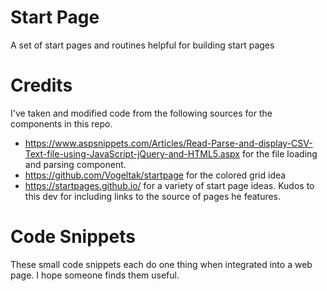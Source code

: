 # Start Page
A set of start pages and routines helpful for building start pages

# Credits
I've taken and modified code from the following sources for the components in this repo.
- https://www.aspsnippets.com/Articles/Read-Parse-and-display-CSV-Text-file-using-JavaScript-jQuery-and-HTML5.aspx for the file loading and parsing component.
- https://github.com/Vogeltak/startpage for the colored grid idea
- https://startpages.github.io/ for a variety of start page ideas. Kudos to this dev for including links to the source of pages he features.



# Code Snippets
These small code snippets each do one thing when integrated into a web page. I hope someone finds them useful.
